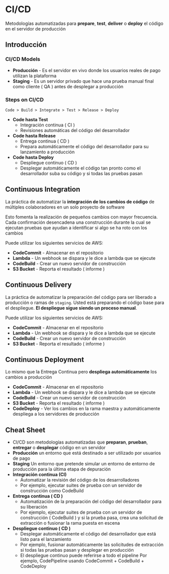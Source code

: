 # CI/CD

Metodologías automatizadas para **prepare**, **test**, **deliver**
o **deploy** el código en el servidor de producción

## Introducción

### CI/CD Models

- **Producción** - Es el servidor en vivo donde los usuarios
reales de pago utilizan la plataforma
- **Staging** - Es un servidor privado que hace una prueba
manual final como cliente ( QA ) antes de desplegar a producción

### Steps on CI/CD

`Code > Build > Integrate > Test > Release > Deploy`

- **Code hasta Test**
  - Integración continua ( CI )
  - Revisiones automáticas del código del desarrollador
- **Code hasta Release**
  - Entrega continua ( CD )
  - Prepara automáticamente el código del desarrollador para
  su lanzamiento a producción
- **Code hasta Deploy**
  - Despliegue continuo ( CD )
  - Desplegar automáticamente el código tan pronto como el
  desarrollador suba su código y si todas las pruebas pasan

## Continuous Integration

La práctica de automatizar la
**integración de los cambios de código** de múltiples
colaboradores en un solo proyecto de software

Esto fomenta la realización de pequeños cambios con
mayor frecuencia. Cada confirmación desencadena una construcción
durante la cual se ejecutan pruebas que ayudan a identificar
si algo se ha roto con los cambios

Puede utilizar los siguientes servicios de AWS:

- **CodeCommit** - Almacenar en el repositorio
- **Lambda** - Un webhook se dispara y le dice a lambda que
se ejecute
- **CodeBuild** - Crear un nuevo servidor de construcción
- **S3 Bucket** - Reporta el resultado ( informe )

## Continuous Delivery

La práctica de automatizar la preparación del código para
ser liberado a producción o ramas de `staging`.
Usted está preparando el código base para el despliegue.
**El despliegue sigue siendo un proceso manual**.

Puede utilizar los siguientes servicios de AWS:

- **CodeCommit** - Almacenar en el repositorio
- **Lambda** - Un webhook se dispara y le dice a lambda que
se ejecute
- **CodeBuild** - Crear un nuevo servidor de construcción
- **S3 Bucket** - Reporta el resultado ( informe )

## Continuous Deployment

Lo mismo que la Entrega Continua pero **despliega automáticamente**
los cambios a producción

- **CodeCommit** - Almacenar en el repositorio
- **Lambda** - Un webhook se dispara y le dice a lambda que
se ejecute
- **CodeBuild** - Crear un nuevo servidor de construcción
- **S3 Bucket** - Reporta el resultado ( informe )
- **CodeDeploy** - Ver los cambios en la rama maestra y automáticamente
despliega a los servidores de producción

## Cheat Sheet

- CI/CD son metodologías automatizadas que **preparan**, **prueban**,
**entregar** o **desplegar** código en un servidor
- **Producción** un entorno que está destinado a ser utilizado
por usuarios de pago
- **Staging** Un entorno que pretende simular un entorno de
entorno de producción para la última etapa de depuración
- **Integración continua (CI)**
  - Automatizar la revisión del código de los desarrolladores
  - Por ejemplo, ejecutar suites de prueba con un servidor
  de construcción como CodeBuild
- **Entrega continua ( CD )**
  - Automatización de la preparación del código del desarrollador
  para su liberación
  - Por ejemplo, ejecutar suites de prueba con un servidor
  de construcción ( CodeBuild ) y si la prueba pasa, crea
  una solicitud de extracción o fusionar la rama puesta en escena
- **Despliegue continuo ( CD )**
  - Desplegar automáticamente el código del desarrollador
  que está listo para el lanzamiento
  - Por ejemplo, fusionar automáticamente las solicitudes de
  extracción si todas las pruebas pasan y desplegar en producción
  - El despliegue continuo puede referirse a todo el pipeline
  Por ejemplo, CodePipeline usando CodeCommit + CodeBuild + CodeDeploy

<style>
.text-red {
  color: red;
}
</style>
